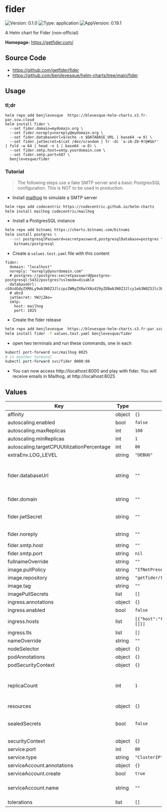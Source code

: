 # fider

![Version: 0.1.0](https://img.shields.io/badge/Version-0.1.0-informational?style=flat-square) ![Type: application](https://img.shields.io/badge/Type-application-informational?style=flat-square) ![AppVersion: 0.19.1](https://img.shields.io/badge/AppVersion-0.19.1-informational?style=flat-square)

A Helm chart for Fider (non-official)

**Homepage:** <https://getfider.com/>

## Source Code

* <https://github.com/getfider/fider>
* <https://github.com/benjlevesque/helm-charts/tree/main/fider>

## Usage

### tl;dr
```
helm repo add benjlevesque  https://blevesque-helm-charts.s3.fr-par.scw.cloud
helm install fider \
  --set fider.domain=mydomain.org \
  --set fider.noreply=noreply@mydomain.org \
  --set fider.databaseUrl=$(echo -n $DATABASE_URL | base64 -w 0) \
  --set fider.jwtSecret=$(cat /dev/urandom | tr -dc 'a-zA-Z0-9!@#$&*' | fold -w 64 | head -n 1 | base64 -w 0) \
  --set fider.smtp.host=smtp.yourdomain.com \
  --set fider.smtp.port=587 \
  benjlevesque/fider
```

### Tutorial
> The following steps use a fake SMTP server and a basic PostgresSQL configuration. This is NOT to be used in production.

- Install [mailhog](https://github.com/mailhog/MailHog) to simulate a SMTP server
```bash
helm repo add codecentric https://codecentric.github.io/helm-charts
helm install mailhog codecentric/mailhog
```

- Install a PostgresSQL instance
```bash
helm repo add bitnami https://charts.bitnami.com/bitnami
helm install postgres \
  --set postgresqlPassword=secretpassword,postgresqlDatabase=postgres \
    bitnami/postgresql
```

- Create a `values.test.yaml` file with this content
```
fider:
  domain: "localhost"
  noreply: "noreply@yourdomain.com"
  # postgres://postgres:secretpassword@postgres-postgresql:5432/postgres?sslmode=disable
  databaseUrl: cG9zdGdyZXM6Ly9wb3N0Z3JlczpzZWNyZXRwYXNzd29yZEBwb3N0Z3Jlcy1wb3N0Z3Jlc3FsOjU0MzIvcG9zdGdyZXM/c3NsbW9kZT1kaXNhYmxl
  # abcd
  jwtSecret: YWJjZAo=
  smtp:
    host: mailhog
    port: 1025
```

- Create the fider release
```bash
helm repo add benjlevesque  https://blevesque-helm-charts.s3.fr-par.scw.cloud
helm install fider -f values.test.yaml benjlevesque/fider
```

- open two terminals and run these commands, one in each
```bash
kubectl port-forward svc/mailhog 8025
# in another terminal
kubectl port-forward svc/fider 8000:80
```

- You can now access http://localhost:8000 and play with fider. You will receive emails in Mailhog, at http://localhost:8025

## Values

| Key | Type | Default | Description |
|-----|------|---------|-------------|
| affinity | object | `{}` |  |
| autoscaling.enabled | bool | `false` |  |
| autoscaling.maxReplicas | int | `100` |  |
| autoscaling.minReplicas | int | `1` |  |
| autoscaling.targetCPUUtilizationPercentage | int | `80` |  |
| extraEnv.LOG_LEVEL | string | `"DEBUG"` |  |
| fider.databaseUrl | string | `""` | The URL to your PostgresSQL instance. Must be either a base64 encoded value or an encrypted sealed secret (required) |
| fider.domain | string | `""` | The domain where your site will be available (required) |
| fider.jwtSecret | string | `""` |  This is a secret value. Use a base64 value, or a Sealed Secret encrypted value |
| fider.noreply | string | `""` | The email address used to send emails (required) |
| fider.smtp.host | string | `""` |  |
| fider.smtp.port | string | `nil` |  |
| fullnameOverride | string | `""` |  |
| image.pullPolicy | string | `"IfNotPresent"` |  |
| image.repository | string | `"getfider/fider"` |  |
| image.tag | string | `""` |  |
| imagePullSecrets | list | `[]` |  |
| ingress.annotations | object | `{}` |  |
| ingress.enabled | bool | `false` |  |
| ingress.hosts | list | `[{"host":"fider.domain.com","paths":[]}]` |  kubernetes.io/tls-acme: "true" |
| ingress.tls | list | `[]` |  |
| nameOverride | string | `""` |  |
| nodeSelector | object | `{}` |  |
| podAnnotations | object | `{}` |  |
| podSecurityContext | object | `{}` |  |
| replicaCount | int | `1` |  These are secret values. Use base64 values, or Sealed Secret encrypted values extraEnvSecrets:   OAUTH_FACEBOOK_SECRET: |
| resources | object | `{}` |  |
| sealedSecrets | bool | `false` | enables [Sealed Secrets](https://github.com/bitnami-labs/sealed-secrets) for all secret values. Recommended for gitops flows. |
| securityContext | object | `{}` |  |
| service.port | int | `80` |  |
| service.type | string | `"ClusterIP"` |  |
| serviceAccount.annotations | object | `{}` |  |
| serviceAccount.create | bool | `true` |  |
| serviceAccount.name | string | `""` |  If not set and create is true, a name is generated using the fullname template |
| tolerations | list | `[]` |  |
